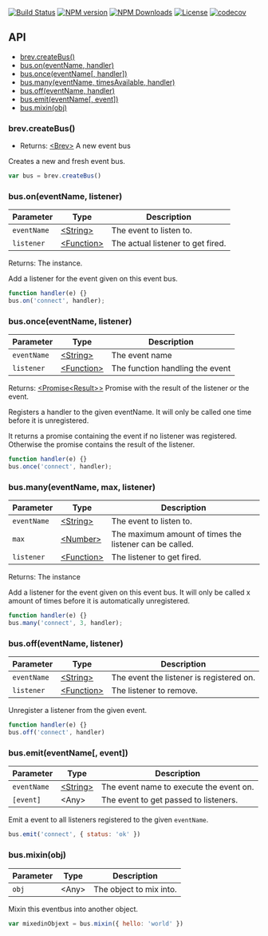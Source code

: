 [![Build Status][img-travis]][url-travis]
[![NPM version][img-npm]][url-npm]
[![NPM Downloads][img-downloads]][url-downloads]
[![License][img-license]][url-license]
[![codecov][img-cc]][url-cc]

##

## API

- [brev.createBus()](#brevcreatebus)
- [bus.on(eventName, handler)](#busoneventname-listener)
- [bus.once(eventName[, handler])](#busonceeventname-listener)
- [bus.many(eventName, timesAvailable, handler)](#busmanyeventname-max-listener)
- [bus.off(eventName, handler)](#busoffeventname-listener)
- [bus.emit(eventName[, event])](#busemiteventname-event)
- [bus.mixin(obj)](#busmixinobj)

### brev.createBus()
- Returns: [\<Brev>](#class-brev) A new event bus

Creates a new and fresh event bus.

```js
var bus = brev.createBus()
```

### bus.on(eventName, listener)
|Parameter|Type|Description|
|-|-|-|
|`eventName`|[\<String>][mdn-str]|The event to listen to.|
|`listener`|[\<Function>][mdn-fun]|The actual listener to get fired.|

Returns: The instance.

Add a listener for the event given on this event bus.

```js
function handler(e) {}
bus.on('connect', handler);
```

### bus.once(eventName, listener)
|Parameter|Type|Description|
|-|-|-|
|`eventName`|[\<String>][mdn-str]|The event name|
|`listener`|[\<Function>][mdn-fun]|The function handling the event|

Returns: [\<Promise\<Result>>][mdn-prm] Promise with the result of the listener or the event.

Registers a handler to the given eventName.
It will only be called one time before it is unregistered.

It returns a promise containing the event if no listener was registered.
Otherwise the promise contains the result of the listener.

```js
function handler(e) {}
bus.once('connect', handler);
```

### bus.many(eventName, max, listener)
|Parameter|Type|Description|
|-|-|-|
|`eventName`|[\<String>][mdn-str]|The event to listen to.|
|`max`|[\<Number>][mdn-num]|The maximum amount of times the listener can be called.|
|`listener`|[\<Function>][mdn-fun]|The listener to get fired.|

Returns: The instance

Add a listener for the event given on this event bus.
It will only be called x amount of times before it is automatically unregistered.

```js
function handler(e) {}
bus.many('connect', 3, handler);
```

### bus.off(eventName, listener)
|Parameter|Type|Description|
|-|-|-|
|`eventName`|[\<String>][mdn-str]|The event the listener is registered on.|
|`listener`|[\<Function>][mdn-fun]|The listener to remove.|

Unregister a listener from the given event.

```js
function handler(e) {}
bus.off('connect', handler)
```

### bus.emit(eventName\[, event])
|Parameter|Type|Description|
|-|-|-|
|`eventName`|[\<String>][mdn-str]|The event name to execute the event on.|
|`[event]`|\<Any>|The event to get passed to listeners.|

Emit a event to all listeners registered to the given `eventName`.

```js
bus.emit('connect', { status: 'ok' })
```

### bus.mixin(obj)
|Parameter|Type|Description|
|-|-|-|
|`obj`|\<Any>|The object to mix into.|

Mixin this eventbus into another object.

```js
var mixedinObjext = bus.mixin({ hello: 'world' })
```

[mdn-str]: https://developer.mozilla.org/en-US/docs/Web/JavaScript/Reference/Global_Objects/String
[mdn-fun]: https://developer.mozilla.org/en-US/docs/Web/JavaScript/Reference/Global_Objects/Function
[mdn-num]: https://developer.mozilla.org/en-US/docs/Web/JavaScript/Reference/Global_Objects/Number
[mdn-obj]: https://developer.mozilla.org/en-US/docs/Web/JavaScript/Reference/Global_Objects/Object
[mdn-bol]: https://developer.mozilla.org/en-US/docs/Web/JavaScript/Reference/Global_Objects/Boolean
[mdn-arr]: https://developer.mozilla.org/en-US/docs/Web/JavaScript/Reference/Global_Objects/Array
[mdn-prm]: https://developer.mozilla.org/en-US/docs/Web/JavaScript/Reference/Global_Objects/Promise

[url-travis]: https://travis-ci.org/ocpu/Brev
[url-npm]: https://npmjs.org/package/brev
[url-license]: lisense.md
[url-downloads]: https://npmjs.org/package/brev
[url-cc]: https://codecov.io/gh/ocpu/Brev

[img-travis]: https://img.shields.io/travis/ocpu/Brev.svg?style=flat-square
[img-npm]: https://img.shields.io/npm/v/brev.svg?style=flat-square
[img-license]: https://img.shields.io/npm/l/brev.svg?style=flat-square
[img-downloads]: https://img.shields.io/npm/dm/brev.svg?style=flat-square
[img-cc]: https://img.shields.io/codecov/c/github/ocpu/Brev/master.svg?style=flat-square
